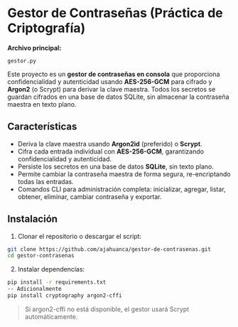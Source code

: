 # Gestor de Contraseñas (Práctica de Criptografía)

**Archivo principal:**  
```
gestor.py
```  

Este proyecto es un **gestor de contraseñas en consola** que proporciona confidencialidad y autenticidad usando **AES-256-GCM** para cifrado y **Argon2** (o Scrypt) para derivar la clave maestra. Todos los secretos se guardan cifrados en una base de datos SQLite, sin almacenar la contraseña maestra en texto plano.

## Características

- Deriva la clave maestra usando **Argon2id** (preferido) o **Scrypt**.  
- Cifra cada entrada individual con **AES-256-GCM**, garantizando confidencialidad y autenticidad.  
- Persiste los secretos en una base de datos **SQLite**, sin texto plano.  
- Permite cambiar la contraseña maestra de forma segura, re-encriptando todas las entradas.  
- Comandos CLI para administración completa: inicializar, agregar, listar, obtener, eliminar, cambiar contraseña y exportar.

## Instalación

1. Clonar el repositorio o descargar el script:

```bash
git clone https://github.com/ajahuanca/gestor-de-contrasenas.git
cd gestor-contrasenas
```

2. Instalar dependencias:
```bash
pip install -r requirements.txt
-- Adicionalmente
pip install cryptography argon2-cffi
```
> Si argon2-cffi no está disponible, el gestor usará Scrypt automáticamente.



